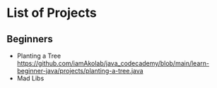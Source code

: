# List of Projects
## Beginners
* Planting a Tree https://github.com/iamAkolab/java_codecademy/blob/main/learn-beginner-java/projects/planting-a-tree.java
* Mad Libs
